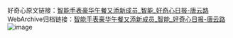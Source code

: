好奇心原文链接：[智能手表豪华午餐又添新成员_智能_好奇心日报-唐云路](https://www.qdaily.com/articles/7603.html)
WebArchive归档链接：[智能手表豪华午餐又添新成员_智能_好奇心日报-唐云路](http://web.archive.org/web/20190623172505/https://www.qdaily.com/articles/7603.html)
![image](http://ww3.sinaimg.cn/large/007d5XDply1g3wjlckrjrj30u039he81)